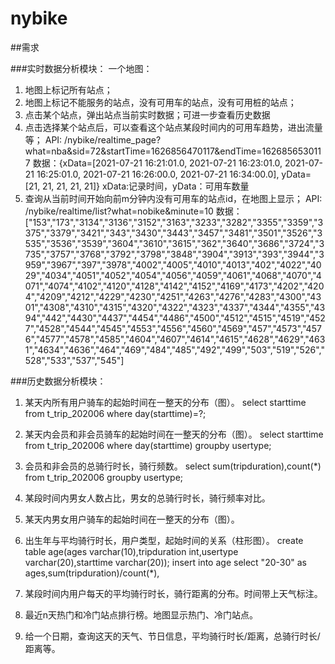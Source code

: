 # nybike

##需求

###实时数据分析模块：
一个地图：
1. 地图上标记所有站点；
2. 地图上标记不能服务的站点，没有可用车的站点，没有可用桩的站点；
3. 点击某个站点，弹出站点当前实时数据；可进一步查看历史数据
4. 点击选择某个站点后，可以查看这个站点某段时间内的可用车趋势，进出流量等；
   API: /nybike/realtime_page?what=nba&sid=72&startTime=1626856470117&endTime=1626856530117
   数据：{xData=[2021-07-21 16:21:01.0, 2021-07-21 16:23:01.0, 2021-07-21 16:25:01.0, 2021-07-21 16:26:00.0, 2021-07-21 16:34:00.0], yData=[21, 21, 21, 21, 21]}
   xData:记录时间，yData：可用车数量
5. 查询从当前时间开始向前m分钟内没有可用车的站点id，在地图上显示；
   API: /nybike/realtime/list?what=nobike&minute=10
   数据：["153","173","3134","3136","3152","3163","3233","3282","3355","3359","3375","3379","3421","343","3430","3443","3457","3481","3501","3526","3535","3536","3539","3604","3610","3615","362","3640","3686","3724","3735","3757","3768","3792","3798","3848","3904","3913","393","3944","3959","3967","397","3978","4002","4005","4010","4013","402","4022","4029","4034","4051","4052","4054","4056","4059","4061","4068","4070","4071","4074","4102","4120","4128","4142","4152","4169","4173","4202","4204","4209","4212","4229","4230","4251","4263","4276","4283","4300","4301","4308","4310","4315","4320","4322","4323","4337","4344","4355","4394","442","4430","4437","4454","4486","4500","4512","4515","4519","4527","4528","4544","4545","4553","4556","4560","4569","457","4573","4576","4577","4578","4585","4604","4607","4614","4615","4628","4629","4631","4634","4636","464","469","484","485","492","499","503","519","526","528","533","537","545"]
   
###历史数据分析模块：
1. 某天内所有用户骑车的起始时间在一整天的分布（图）。
   select starttime from t_trip_202006 where day(starttime)=?;
2. 某天内会员和非会员骑车的起始时间在一整天的分布（图）。
   select starttime from t_trip_202006 where day(starttime) groupby usertype;
3. 会员和非会员的总骑行时长，骑行频数。
   select sum(tripduration),count(*) from  t_trip_202006 groupby usertype;
4. 某段时间内男女人数占比，男女的总骑行时长，骑行频率对比。

5. 某天内男女用户骑车的起始时间在一整天的分布（图）。

6. 出生年与平均骑行时长，用户类型，起始时间的关系（柱形图）。
   create table age(ages varchar(10),tripduration int,usertype varchar(20),starttime varchar(20));
   insert into age select "20-30" as ages,sum(tripduration)/count(*),
7. 某段时间内用户每天的平均骑行时长，骑行距离的分布。时间带上天气标注。
8. 最近n天热门和冷门站点排行榜。地图显示热门、冷门站点。
9. 给一个日期，查询这天的天气、节日信息，平均骑行时长/距离，总骑行时长/距离等。